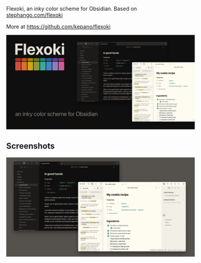 Flexoki, an inky color scheme for Obsidian. Based on [stephango.com/flexoki](https://stephango.com/flexoki)

More at https://github.com/kepano/flexoki

![Flexoki](/cover.png)

## Screenshots

![Flexoki](/screenshot.png)
